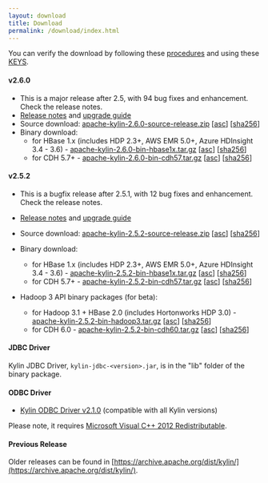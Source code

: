 ```yaml
---
layout: download
title: Download
permalink: /download/index.html
---
```


You can verify the download by following these [procedures](https://www.apache.org/info/verification.html) and using these [KEYS](https://www.apache.org/dist/kylin/KEYS).

#### v2.6.0
- This is a major release after 2.5, with 94 bug fixes and enhancement. Check the release notes.
- [Release notes](/docs/release_notes.html) and [upgrade guide](/docs/howto/howto_upgrade.html)
- Source download: [apache-kylin-2.6.0-source-release.zip](https://www.apache.org/dyn/closer.cgi/kylin/apache-kylin-2.6.0/apache-kylin-2.6.0-source-release.zip) \[[asc](https://www.apache.org/dist/kylin/apache-kylin-2.6.0/apache-kylin-2.6.0-source-release.zip.asc)\] \[[sha256](https://www.apache.org/dist/kylin/apache-kylin-2.6.0/apache-kylin-2.6.0-source-release.zip.sha256)\]
- Binary download:
  - for HBase 1.x (includes HDP 2.3+, AWS EMR 5.0+, Azure HDInsight 3.4 - 3.6) - [apache-kylin-2.6.0-bin-hbase1x.tar.gz](https://www.apache.org/dyn/closer.cgi/kylin/apache-kylin-2.6.0/apache-kylin-2.6.0-bin-hbase1x.tar.gz) \[[asc](https://www.apache.org/dist/kylin/apache-kylin-2.6.0/apache-kylin-2.6.0-bin-hbase1x.tar.gz.asc)\] \[[sha256](https://www.apache.org/dist/kylin/apache-kylin-2.6.0/apache-kylin-2.6.0-bin-hbase1x.tar.gz.sha256)\]
  - for CDH 5.7+ - [apache-kylin-2.6.0-bin-cdh57.tar.gz](https://www.apache.org/dyn/closer.cgi/kylin/apache-kylin-2.6.0/apache-kylin-2.6.0-bin-cdh57.tar.gz) \[[asc](https://www.apache.org/dist/kylin/apache-kylin-2.6.0/apache-kylin-2.6.0-bin-cdh57.tar.gz.asc)\] \[[sha256](https://www.apache.org/dist/kylin/apache-kylin-2.6.0/apache-kylin-2.6.0-bin-cdh57.tar.gz.sha256)\]

#### v2.5.2
- This is a bugfix release after 2.5.1, with 12 bug fixes and enhancement. Check the release notes. 
- [Release notes](/docs/release_notes.html) and [upgrade guide](/docs/howto/howto_upgrade.html)
- Source download: [apache-kylin-2.5.2-source-release.zip](https://www.apache.org/dyn/closer.cgi/kylin/apache-kylin-2.5.2/apache-kylin-2.5.2-source-release.zip) \[[asc](https://www.apache.org/dist/kylin/apache-kylin-2.5.2/apache-kylin-2.5.2-source-release.zip.asc)\] \[[sha256](https://www.apache.org/dist/kylin/apache-kylin-2.5.2/apache-kylin-2.5.2-source-release.zip.sha256)\]
- Binary download:
  - for HBase 1.x (includes HDP 2.3+, AWS EMR 5.0+, Azure HDInsight 3.4 - 3.6) - [apache-kylin-2.5.2-bin-hbase1x.tar.gz](https://www.apache.org/dyn/closer.cgi/kylin/apache-kylin-2.5.2/apache-kylin-2.5.2-bin-hbase1x.tar.gz) \[[asc](https://www.apache.org/dist/kylin/apache-kylin-2.5.2/apache-kylin-2.5.2-bin-hbase1x.tar.gz.asc)\] \[[sha256](https://www.apache.org/dist/kylin/apache-kylin-2.5.2/apache-kylin-2.5.2-bin-hbase1x.tar.gz.sha256)\]
  - for CDH 5.7+ - [apache-kylin-2.5.2-bin-cdh57.tar.gz](https://www.apache.org/dyn/closer.cgi/kylin/apache-kylin-2.5.2/apache-kylin-2.5.2-bin-cdh57.tar.gz) \[[asc](https://www.apache.org/dist/kylin/apache-kylin-2.5.2/apache-kylin-2.5.2-bin-cdh57.tar.gz.asc)\] \[[sha256](https://www.apache.org/dist/kylin/apache-kylin-2.5.2/apache-kylin-2.5.2-bin-cdh57.tar.gz.sha256)\]

- Hadoop 3 API binary packages (for beta):
  - for Hadoop 3.1 + HBase 2.0 (includes Hortonworks HDP 3.0) - [apache-kylin-2.5.2-bin-hadoop3.tar.gz](https://dist.apache.org/repos/dist/dev/kylin/apache-kylin-2.5.2-rc2/apache-kylin-2.5.2-bin-hadoop3.tar.gz) \[[asc](https://dist.apache.org/repos/dist/dev/kylin/apache-kylin-2.5.2-rc2/apache-kylin-2.5.2-bin-hadoop3.tar.gz.asc)\] \[[sha256](https://dist.apache.org/repos/dist/dev/kylin/apache-kylin-2.5.2-rc2/apache-kylin-2.5.2-bin-hadoop3.tar.gz.sha256)\]
  - for CDH 6.0 - [apache-kylin-2.5.2-bin-cdh60.tar.gz](https://dist.apache.org/repos/dist/dev/kylin/apache-kylin-2.5.2-rc2/apache-kylin-2.5.2-bin-cdh60.tar.gz) \[[asc](https://dist.apache.org/repos/dist/dev/kylin/apache-kylin-2.5.2-rc2/apache-kylin-2.5.2-bin-cdh60.tar.gz.asc)\] \[[sha256](https://dist.apache.org/repos/dist/dev/kylin/apache-kylin-2.5.2-rc2/apache-kylin-2.5.2-bin-cdh60.tar.gz.sha256)\]


#### JDBC Driver

Kylin JDBC Driver, `kylin-jdbc-<version>.jar`, is in the "lib" folder of the binary package.

#### ODBC Driver

* [Kylin ODBC Driver v2.1.0](http://kylin.apache.org/download/KylinODBCDriver-2.1.0.zip) (compatible with all Kylin versions)

Please note, it requires [Microsoft Visual C++ 2012 Redistributable](http://www.microsoft.com/en-us/download/details.aspx?id=30679). 

#### Previous Release

Older releases can be found in [https://archive.apache.org/dist/kylin/](https://archive.apache.org/dist/kylin/).
